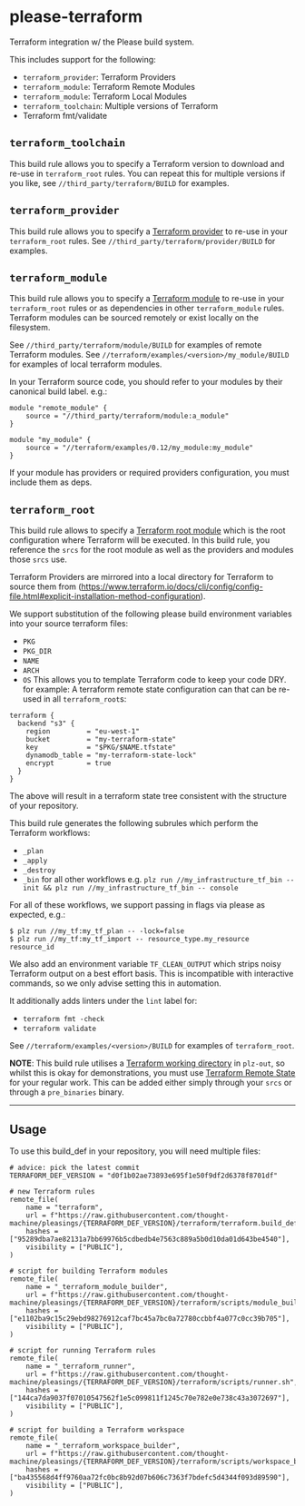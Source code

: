 # please-terraform
Terraform integration w/ the Please build system.

This includes support for the following:
 * `terraform_provider`: Terraform Providers
 * `terraform_module`: Terraform Remote Modules
 * `terraform_module`: Terraform Local Modules
 * `terraform_toolchain`: Multiple versions of Terraform
 * Terraform fmt/validate


## `terraform_toolchain`

This build rule allows you to specify a Terraform version to download and re-use in `terraform_root` rules. You can repeat this for multiple versions if you like, see `//third_party/terraform/BUILD` for examples.

## `terraform_provider`

This build rule allows you to specify a [Terraform provider](https://www.terraform.io/docs/providers/index.html) to re-use in your `terraform_root` rules. See `//third_party/terraform/provider/BUILD` for examples.

## `terraform_module`

This build rule allows you to specify a [Terraform module](https://www.terraform.io/docs/language/modules/index.html) to re-use in your `terraform_root` rules or as dependencies in other `terraform_module` rules. Terraform modules can be sourced remotely or exist locally on the filesystem. 

See `//third_party/terraform/module/BUILD` for examples of remote Terraform modules.
See `//terraform/examples/<version>/my_module/BUILD` for examples of local terraform modules.

In your Terraform source code, you should refer to your modules by their canonical build label. e.g.:

```
module "remote_module" {
    source = "//third_party/terraform/module:a_module"
}

module "my_module" {
    source = "//terraform/examples/0.12/my_module:my_module"
}
``` 

If your module has providers or required providers configuration, you must include them as deps.

## `terraform_root`

This build rule allows to specify a [Terraform root module](https://www.terraform.io/docs/language/modules/index.html#the-root-module) which is the root configuration where Terraform will be executed. In this build rule, you reference the `srcs` for the root module as well as the providers and modules those `srcs` use. 

Terraform Providers are mirrored into a local directory for Terraform to source them from (https://www.terraform.io/docs/cli/config/config-file.html#explicit-installation-method-configuration).


We support substitution of the following please build environment variables into your source terraform files:
 - `PKG`
 - `PKG_DIR`
 - `NAME`
 - `ARCH`
 - `OS` 
This allows you to template Terraform code to keep your code DRY. for example: A terraform remote state configuration can that can be re-used in all `terraform_root`s:
```
terraform {
  backend "s3" {
    region         = "eu-west-1"
    bucket         = "my-terraform-state"
    key            = "$PKG/$NAME.tfstate"
    dynamodb_table = "my-terraform-state-lock"
    encrypt        = true
  }
}
```
The above will result in a terraform state tree consistent with the structure of your repository.

This build rule generates the following subrules which perform the Terraform workflows:
 * `_plan`
 * `_apply`
 * `_destroy`
 * `_bin` for all other workflows e.g. `plz run //my_infrastructure_tf_bin -- init && plz run //my_infrastructure_tf_bin -- console`

For all of these workflows, we support passing in flags via please as expected, e.g.:
```
$ plz run //my_tf:my_tf_plan -- -lock=false
$ plz run //my_tf:my_tf_import -- resource_type.my_resource resource_id
```

We also add an environment variable `TF_CLEAN_OUTPUT` which strips noisy Terraform output on a best effort basis. This is incompatible with interactive commands, so we only advise setting this in automation.


It additionally adds linters under the `lint` label for:
* `terraform fmt -check`
* `terraform validate`

See `//terraform/examples/<version>/BUILD` for examples of `terraform_root`. 

**NOTE**: This build rule utilises a [Terraform working directory](https://www.terraform.io/docs/cli/init/index.html) in `plz-out`, so whilst this is okay for demonstrations, you must use [Terraform Remote State](https://www.terraform.io/docs/language/state/remote.html) for your regular work. This can be added either simply through your `srcs` or through a `pre_binaries` binary.

---

## Usage

To use this build_def in your repository, you will need multiple files:
```
# advice: pick the latest commit
TERRAFORM_DEF_VERSION = "d0f1b02ae73893e695f1e50f9df2d6378f8701df"

# new Terraform rules
remote_file(
    name = "terraform",
    url = f"https://raw.githubusercontent.com/thought-machine/pleasings/{TERRAFORM_DEF_VERSION}/terraform/terraform.build_defs",
    hashes = ["95289dba7ae82131a7bb69976b5cdbedb4e7563c889a5b0d10da01d643be4540"],
    visibility = ["PUBLIC"],
)

# script for building Terraform modules
remote_file(
    name = "_terraform_module_builder",
    url = f"https://raw.githubusercontent.com/thought-machine/pleasings/{TERRAFORM_DEF_VERSION}/terraform/scripts/module_builder.sh",
    hashes = ["e1102ba9c15c29ebd98276912caf7bc45a7bc0a72780ccbbf4a077c0cc39b705"],
    visibility = ["PUBLIC"],
)

# script for running Terraform rules
remote_file(
    name = "_terraform_runner",
    url = f"https://raw.githubusercontent.com/thought-machine/pleasings/{TERRAFORM_DEF_VERSION}/terraform/scripts/runner.sh",
    hashes = ["144ca7da9037f07010547562f1e5c099811f1245c70e782e0e738c43a3072697"],
    visibility = ["PUBLIC"],
)

# script for building a Terraform workspace
remote_file(
    name = "_terraform_workspace_builder",
    url = f"https://raw.githubusercontent.com/thought-machine/pleasings/{TERRAFORM_DEF_VERSION}/terraform/scripts/workspace_builder.sh",
    hashes = ["ba435568d4ff9760aa72fc0bc8b92d07b606c7363f7bdefc5d4344f093d89590"],
    visibility = ["PUBLIC"],
)
```
